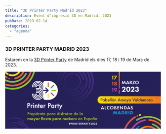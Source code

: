 ```yaml
---
title: "3D Printer Party Madrid 2023"
description: Event d'impresió 3D en Madrid, 2023
pubDate: 2023-02-14
categories: 
  - "agenda"
---
```


### 3D PRINTER PARTY MADRID 2023

Estarem en la [3D Printer Party](https://3dprinterparty.es/) de Madrid els dies 17, 18 i 19 de Març de 2023.

 ![](images/Cabecera-2023-web-e1676395542989-1024x376.png)
